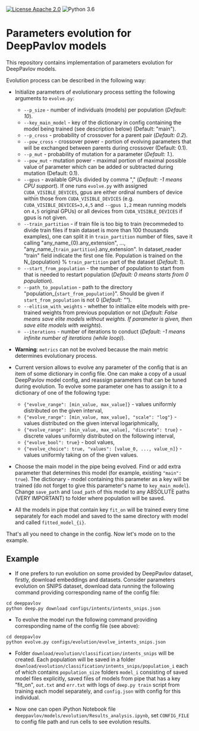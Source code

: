 [![License Apache 2.0](https://img.shields.io/badge/license-Apache%202.0-blue.svg)](/LICENSE.txt)
![Python 3.6](https://img.shields.io/badge/python-3.6-green.svg)

# Parameters evolution for DeepPavlov models

This repository contains implementation of parameters evolution for DeepPavlov models.

Evolution process can be described in the following way:
* Initialize parameters of evolutionary process setting the following arguments to `evolve.py`:
  - `--p_size` - number of individuals (models) per population (*Default: 10*).
  - `--key_main_model` - key of the dictionary in config containing the model being trained (see description below) (Default: "main").
  - `--p_cross` - probability of crossover for a parent pair (*Default: 0.2*).
  - `--pow_cross` - crossover power - portion of evolving parameters that will be exchanged between parents during crossover (Default: 0.1).
  - `--p_mut` - probability of mutation for a parameter (*Default: 1.*).
  - `--pow_mut` - mutation power - maximal portion of maximal possible value of parameter which can be added or subtracted during mutation (Default: 0.1).
  - `--gpus` - available GPUs divided by comma "," (*Default: -1 means CPU support*). If one runs `evolve.py` with assigned `CUDA_VISIBLE_DEVICES`, gpus are either ordinal numbers of device within those from `CUDA_VISIBLE_DEVICES` (e.g. `CUDA_VISIBLE_DEVICES=3,4,5` and `--gpus 1,2` mean running models on `4,5` original GPUs) or all devices from `CUDA_VISIBLE_DEVICES` if gpus is not given.
  - `--train_partition` - if train file is too big to train (recommeded to divide train files if train dataset is more than 100 thousands examples), one can split it in `train_partition` number of files, save it calling "any_name_{0}.any_extension", ..., "any_name_{`train_partition`}.any_extension". In dataset_reader "train" field indicate the first one file. Population is trained on the N_{population} % `train_partition` part of the dataset (*Default: 1*).
  - `--start_from_population` - the number of population to start from that is needed to restart population (*Default: 0 means starts from 0 population*).
  - `--path_to_population` - path to the directory "population_{`start_from_population`}". Should be given if `start_from_population` is not 0 (*Default: ""*).
  - `--elitism_with_weights` - whether to initialize elite models with pre-trained weights from previous population or not (*Default: False means save elite models without weights. If parameter is given, then save elite models with weights*).
  - `--iterations` - number of iterations to conduct (*Default: -1 means infinite number of iterations (while loop)*).

* **Warning**: `metrics` can not be evolved because the main metric determines evolutionary process.

* Current version allows to evolve any parameter of the config that is an item of some dictionary in config file. One can make a copy of a usual DeepPavlov model config, and reassign parameters that can be tuned during evolution.
To evolve some parameter one has to assign it to a dictionary of one of the following type:
  - ```{"evolve_range": [min_value, max_value]}``` - values uniformly distributed on the given interval,
  - ```{"evolve_range": [min_value, max_value], "scale": "log"}``` - values distributed on the given interval logariphmically,
  - ```{"evolve_range": [min_value, max_value], "discrete": true}``` - discrete values uniformly distributed on the following interval,
  - ```{"evolve_bool": true}``` - bool values,
  - ```{"evolve_choice": true, "values": [value_0, ..., value_n]}``` - values uniformly taking on of the given values.

* Choose the main model in the pipe being evolved. Find or add extra parameter that determines this model (for example, existing `"main": true`). The dictionary - model containing this parameter as a key will be trained (do not forget to give this parameter's name to `key_main_model`). Change `save_path` and `load_path` of this model to any ABSOLUTE paths (VERY IMPORTANT) to folder where population will be saved.

* All the models in pipe that contain key `fit_on` will be trained every time separately for each model and saved to the same directory with model and called `fitted_model_{i}`.

That's all you need to change in the config. Now let's mode on to the example.

## Example 

* If one prefers to run evolution on some provided by DeepPavlov dataset,
firstly, download embeddings and datasets.
Consider parameters evolution on SNIPS dataset, download data running the following command providing
corresponding name of the config file:
```
cd deeppavlov
python deep.py download configs/intents/intents_snips.json
```
* To evolve the model run the following command providing corresponding name of the config file (see above):
```
cd deeppavlov
python evolve.py configs/evolution/evolve_intents_snips.json
```
* Folder `download/evolution/classification/intents_snips` will be created. Each population will be saved in a folder `download/evolution/classification/intents_snips/population_i` each of which contains `population_size` folders `model_i` consisting of saved model files explicitly, saved files of models from pipe that has a key "fit_on", `out.txt` and `err.txt` with logs of `deep.py train` script from training each model separately, and `config.json` with config for this individual.

* Now one can open iPython Notebook file `deeppavlov/models/evolution/Results_analysis.ipynb`, set `CONFIG_FILE` to config file path and run cells to see evolution results.
